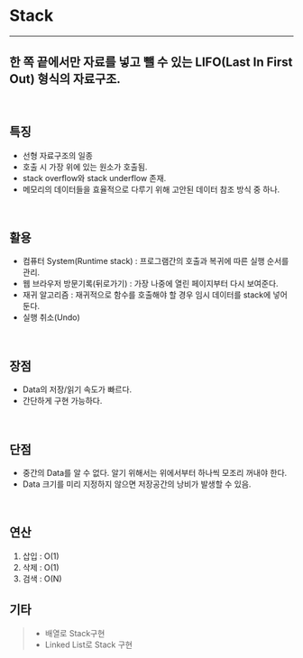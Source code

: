 # Stack
----
## 한 쪽 끝에서만 자료를 넣고 뺄 수 있는 LIFO(Last In First Out) 형식의 자료구조.
<br>

## 특징
- 선형 자료구조의 일종
- 호출 시 가장 위에 있는 원소가 호출됨.
- stack overflow와 stack underflow 존재.
- 메모리의 데이터들을 효율적으로 다루기 위해 고안된 데이터 참조 방식 중 하나.
<br>

## 활용
- 컴퓨터 System(Runtime stack) : 프로그램간의 호출과 복귀에 따른 실행 순서를 관리.
- 웹 브라우저 방문기록(뒤로가기) : 가장 나중에 열린 페이지부터 다시 보여준다.
- 재귀 알고리즘 : 재귀적으로 함수를 호출해야 할 경우 임시 데이터를 stack에 넣어둔다.
- 실행 취소(Undo)

<br>

## 장점
- Data의 저장/읽기 속도가 빠르다.
- 간단하게 구현 가능하다.

<br>

## 단점
- 중간의 Data를 알 수 없다. 알기 위해서는 위에서부터 하나씩 모조리 꺼내야 한다.
- Data 크기를 미리 지정하지 않으면 저장공간의 낭비가 발생할 수 있음.
  
<br>

## 연산
1. 삽입 : O(1)
2. 삭제 : O(1)
3. 검색 : O(N)

## 기타
> - 배열로 Stack구현
> - Linked List로 Stack 구현



